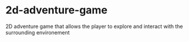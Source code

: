 # 2d-adventure-game
2D adventure game that allows the player to explore and interact with the surrounding environement
